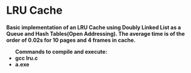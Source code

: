 <h1>LRU Cache</h1>
<h4>Basic implementation of an LRU Cache using Doubly Linked List as a Queue and Hash Tables(Open Addressing).
The average time is of the order of 0.02s for 10 pages and 4 frames in cache.

<ul>Commands to compile and execute:
<li>gcc lru.c</li>
<li>a.exe</li</h4>
